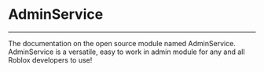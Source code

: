 # AdminService

---

The documentation on the open source module named AdminService. AdminService is a versatile, easy to work in admin module for any and all Roblox developers to use!
